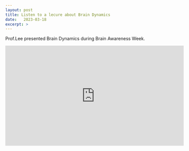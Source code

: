 ```yaml
---
layout: post
title: Listen to a lecure about Brain Dynamics 
date:   2023-03-18
excerpt: > 
---
```

Prof.Lee presented Brain Dynamics during Brain Awareness Week.

<iframe width="560" height="315" src="https://www.youtube.com/embed/LFP5H3ereig?start=1981" title="YouTube video player" frameborder="0" allow="accelerometer; autoplay; clipboard-write; encrypted-media; gyroscope; picture-in-picture; web-share" allowfullscreen></iframe>
